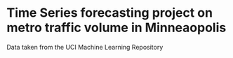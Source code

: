 # Time Series forecasting project on metro traffic volume in Minneaopolis


Data taken from the UCI Machine Learning Repository

